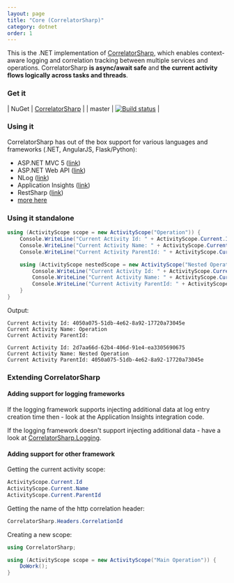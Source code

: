 ```yaml
---
layout: page
title: "Core (CorrelatorSharp)"
category: dotnet
order: 1
---
```



This is the .NET implementation of [CorrelatorSharp](http://correlatorsharp.github.io), which enables context-aware logging and correlation tracking between multiple services and operations. CorrelatorSharp **is async/await safe** and **the current activity flows logically across tasks and threads**.




### Get it


| NuGet       | [CorrelatorSharp](https://www.nuget.org/packages/CorrelatorSharp/) |
| master      |   [![Build status](https://ci.appveyor.com/api/projects/status/vuorg6sgixm77ugu/branch/master?svg=true)](https://ci.appveyor.com/project/CorrelatorSharp/correlatorsharp/branch/master)  |

### Using it

CorrelatorSharp has out of the box support for various languages and frameworks (.NET, AngularJS, Flask/Python):

* ASP.NET MVC 5 ([link](https://github.com/CorrelatorSharp/CorrelatorSharp.Mvc5))
* ASP.NET Web API ([link](https://github.com/CorrelatorSharp/CorrelatorSharp.WebApi))
* NLog ([link](https://github.com/CorrelatorSharp/CorrelatorSharp.Logging.NLog))
* Application Insights ([link](https://github.com/CorrelatorSharp/CorrelatorSharp.ApplicationInsights))
* RestSharp ([link](https://github.com/CorrelatorSharp/CorrelatorSharp.RestSharp))
* [more here](http://correlatorsharp.github.io)


### Using it standalone

```csharp
using (ActivityScope scope = new ActivityScope("Operation")) {
    Console.WriteLine("Current Activity Id: " + ActivityScope.Current.Id);
    Console.WriteLine("Current Activity Name: " + ActivityScope.Current.Name);
    Console.WriteLine("Current Activity ParentId: " + ActivityScope.Current.ParentId);

    using (ActivityScope nestedScope = new ActivityScope("Nested Operation")) {
        Console.WriteLine("Current Activity Id: " + ActivityScope.Current.Id);
        Console.WriteLine("Current Activity Name: " + ActivityScope.Current.Name);
        Console.WriteLine("Current Activity ParentId: " + ActivityScope.Current.ParentId);
    }
}
```

Output:

```
Current Activity Id: 4050a075-51db-4e62-8a92-17720a73045e
Current Activity Name: Operation
Current Activity ParentId:

Current Activity Id: 2d7aa66d-62b4-406d-91e4-ea3305690675
Current Activity Name: Nested Operation
Current Activity ParentId: 4050a075-51db-4e62-8a92-17720a73045e
```

### Extending CorrelatorSharp

#### Adding support for logging frameworks

If the logging framework supports injecting additional data at log entry creation time then - look at the Application Insights integration code.

If the logging framework doesn't support injecting additional data - have a look at [CorrelatorSharp.Logging](https://github.com/CorrelatorSharp/CorrelatorSharp.Logging).


#### Adding support for other framework

Getting the current activity scope:

```csharp
ActivityScope.Current.Id
ActivityScope.Current.Name
ActivityScope.Current.ParentId
```

Getting the name of the http correlation header:

```csharp
CorrelatorSharp.Headers.CorrelationId
```

Creating a new scope:

```csharp
using CorrelatorSharp;

using (ActivityScope scope = new ActivityScope("Main Operation")) {
    DoWork();
}

```
